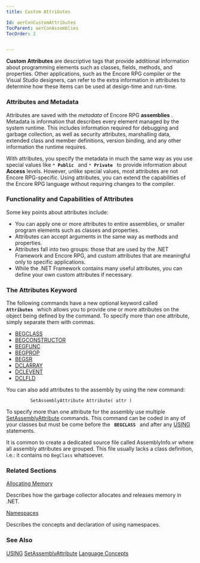 ```yaml
---
title: Custom Attributes

Id: aerConCustomAttributes
TocParent: aerConAssemblies
TocOrder: 2


---
```


**Custom Attributes** are descriptive tags that provide additional information about programming elements such as classes, fields, methods, and properties. Other applications, such as the Encore RPG compiler or the Visual Studio designers, can refer to the extra information in attributes to determine how these items can be used at design-time and run-time. 

### Attributes and Metadata
Attributes are saved with the *metadata* of Encore RPG **assemblies** . Metadata is information that describes every element managed by the system runtime. This includes information required for debugging and garbage collection, as well as security attributes, marshalling data, extended class and member definitions, version binding, and any other information the runtime requires. 

With attributes, you specify the metadata in much the same way as you use special values like <code>* **Public** </code> and <code>* **Private** </code> to provide information about **Access** levels. However, unlike special values, most attributes are not Encore RPG-specific. Using attributes, you can extend the capabilities of the Encore RPG language without requiring changes to the compiler. 

### Functionality and Capabilities of Attributes
Some key points about attributes include: 

- You can apply one or more attributes to entire assemblies, or smaller program
                elements such as classes and properties.
- Attributes can accept arguments in the same way as methods and properties.
- Attributes fall into two groups: those that are used by the .NET Framework and
                Encore RPG, and custom attributes that are meaningful only to specific
                applications.
- While the .NET Framework contains many useful attributes, you can define your
                own custom attributes if necessary.

### The Attributes Keyword
The following commands have a new optional keyword called <code> **Attributes** </code> which allows you to provide one or more attributes on the object being defined by the command. To specify more than one attribute, simply separate them with commas. 

- [BEGCLASS](BEGCLASS.html)
- [BEGCONSTRUCTOR](BEGCONSTRUCTOR.html)
- [BEGFUNC](BEGFUNC.html)
- [BEGPROP](BEGPROP.html)
- [BEGSR](BEGSR.html)
- [DCLARRAY](DCLARRAY.html)
- [DCLEVENT](DCLEVENT.html)
- [DCLFLD](DCLFLD.html)

You can also add attributes to the assembly by using the new command:

```
         SetAssemblyAttribute Attribute( attr )
```

To specify more than one attribute for the assembly use multiple [SetAssemblyAttribute](SETASSEMBLYATTRIBUTE.html) commands. This command can be coded in any of your classes but must be come before the <code> **BEGCLASS** </code> and after any [USING](USING.html) statements. 

It is common to create a dedicated source file called AssemblyInfo.vr where all assembly attributes are grouped. This file usually lacks a class definition, i.e.: it contains no <code>BegClass</code> whatsoever. 

### Related Sections

[Allocating Memory](aerConAllocatingMemory.html)

Describes how the garbage collector allocates and releases memory in .NET.


[Namespaces](aerConNamespacesStart.html)

Describes the concepts and declaration of using namespaces.


### See Also
[USING](USING.html)
[SetAssemblyAttribute](SETASSEMBLYATTRIBUTE.html)
[Language Concepts](aerConLanguageConceptsMain.html) 
